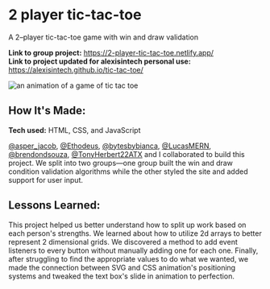# 2 player tic-tac-toe

A 2–player tic-tac-toe game with win and draw validation

**Link to group project:** https://2-player-tic-tac-toe.netlify.app/  
**Link to project updated for alexisintech personal use:** https://alexisintech.github.io/tic-tac-toe/

![an animation of a game of tic tac toe](tictactoe.gif)

## How It's Made:

**Tech used:** HTML, CSS, and JavaScript

[@asper_jacob](https://github.com/20jasper), [@Ethodeus](https://github.com/Ethodeus), [@bytesbybianca](https://github.com/bytesbybianca), [@LucasMERN](https://github.com/LucasMERN), [@brendondsouza](https://github.com/brendondsouza), [@TonyHerbert22ATX](https://github.com/TonyHerbert22ATX) and I collaborated to build this project. We split into two groups—one group built the win and draw condition validation algorithms while the other styled the site and added support for user input.

## Lessons Learned:

This project helped us better understand how to split up work based on each person's strengths. We learned about how to utilize 2d arrays to better represent 2 dimensional grids. We discovered a method to add event listeners to every button without manually adding one for each one. Finally, after struggling to find the appropriate values to do what we wanted, we made the connection between SVG and CSS animation's positioning systems and tweaked the text box's slide in animation to perfection.



